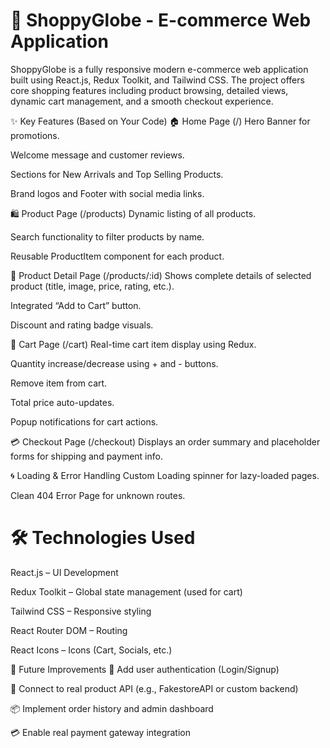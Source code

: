 # 🛒 ShoppyGlobe - E-commerce Web Application
ShoppyGlobe is a fully responsive modern e-commerce web application built using React.js, Redux Toolkit, and Tailwind CSS. The project offers core shopping features including product browsing, detailed views, dynamic cart management, and a smooth checkout experience.

✨ Key Features (Based on Your Code)
🏠 Home Page (/)
Hero Banner for promotions.

Welcome message and customer reviews.

Sections for New Arrivals and Top Selling Products.

Brand logos and Footer with social media links.

🛍️ Product Page (/products)
Dynamic listing of all products.

Search functionality to filter products by name.

Reusable ProductItem component for each product.

📄 Product Detail Page (/products/:id)
Shows complete details of selected product (title, image, price, rating, etc.).

Integrated “Add to Cart” button.

Discount and rating badge visuals.

🛒 Cart Page (/cart)
Real-time cart item display using Redux.

Quantity increase/decrease using + and - buttons.

Remove item from cart.

Total price auto-updates.

Popup notifications for cart actions.

💳 Checkout Page (/checkout)
Displays an order summary and placeholder forms for shipping and payment info.

🌀 Loading & Error Handling
Custom Loading spinner for lazy-loaded pages.

Clean 404 Error Page for unknown routes.

# 🛠️ Technologies Used
React.js – UI Development

Redux Toolkit – Global state management (used for cart)

Tailwind CSS – Responsive styling

React Router DOM – Routing

React Icons – Icons (Cart, Socials, etc.)

📌 Future Improvements
🔐 Add user authentication (Login/Signup)

🧾 Connect to real product API (e.g., FakestoreAPI or custom backend)

📦 Implement order history and admin dashboard

💳 Enable real payment gateway integration

